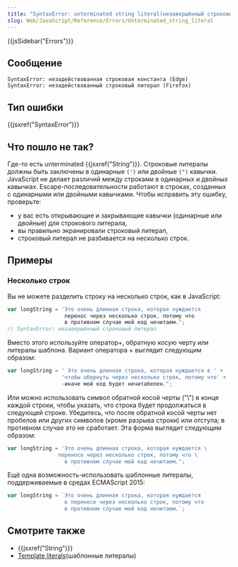 ```yaml
---
title: "SyntaxError: unterminated string literal(незавершённый строковый литерал)"
slug: Web/JavaScript/Reference/Errors/Unterminated_string_literal
---
```

{{jsSidebar("Errors")}}

## Сообщение

```
SyntaxError: незадействованная строковая константа (Edge)
SyntaxError: незадействованный строковый литерал (Firefox)
```

## Тип ошибки

{{jsxref("SyntaxError")}}

## Что пошло не так?

Где-то есть unterminated {{jsxref("String")}}. Строковые литералы должны быть заключены в одинарные `(')` или двойные `(")` кавычки. JavaScript не делает различий между строками в одинарных и двойных кавычках. Escape-последовательности работают в строках, созданных с одинарными или двойными кавычками. Чтобы исправить эту ошибку, проверьте:

- у вас есть открывающие и закрывающие кавычки (одинарные или двойные) для строкового литерала,
- вы правильно экранировали строковый литерал,
- строковый литерал не разбивается на несколько строк.

## Примеры

### Несколько строк

Вы не можете разделить строку на несколько строк, как в JavaScript:

```js example-bad
var longString = 'Это очень длинная строка, которая нуждается
                  перенос через несколько строк, потому что
                  в противном случае мой код нечитаем.";
// SyntaxError: незавершённый строковый литерал
```

Вместо этого используйте оператор+, обратную косую черту или литералы шаблона. Вариант оператора + выглядит следующим образом:

```js example-good
var longString = ' Это очень длинная строка, которая нуждается в ' +
                 'чтобы обернуть через несколько строк, потому что' +
                 -иначе мой код будет нечитабелен.";
```

Или можно использовать символ обратной косой черты ("\\") в конце каждой строки, чтобы указать, что строка будет продолжаться в следующей строке. Убедитесь, что после обратной косой черты нет пробелов или других символов (кроме разрыва строки) или отступа; в противном случае это не сработает. Эта форма выглядит следующим образом:

```js example-good
var longString = 'Это очень длинная строка, которая нуждается \
                переносе через несколько строк, потому что \
                  в противном случае мой код нечитаем.";
```

Ещё одна возможность-использовать шаблонные литералы, поддерживаемые в средах ECMAScript 2015:

```js example-good
var longString = `Это очень длинная строка, которая нуждается
                  в переносе через несколько строк, потому что
                  в противном случае мой код нечитаем.`;
```

## Смотрите также

- {{jsxref("String")}}
- [Template literals](/ru/docs/Web/JavaScript/Reference/Template_literals)(шаблонные литералы)
